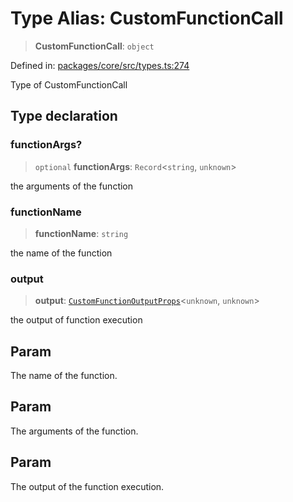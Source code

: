 # Type Alias: CustomFunctionCall

> **CustomFunctionCall**: `object`

Defined in: [packages/core/src/types.ts:274](https://github.com/GeoDaCenter/openassistant/blob/7dec66552ed2da789768e26aca21ecb2918b5d3b/packages/core/src/types.ts#L274)

Type of CustomFunctionCall

## Type declaration

### functionArgs?

> `optional` **functionArgs**: `Record`\<`string`, `unknown`\>

the arguments of the function

### functionName

> **functionName**: `string`

the name of the function

### output

> **output**: [`CustomFunctionOutputProps`](CustomFunctionOutputProps.md)\<`unknown`, `unknown`\>

the output of function execution

## Param

The name of the function.

## Param

The arguments of the function.

## Param

The output of the function execution.
